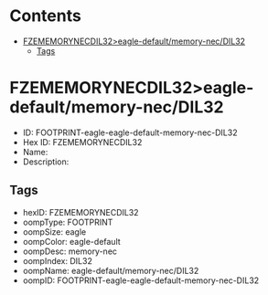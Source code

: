 



Contents
========

* [FZEMEMORYNECDIL32>eagle-default/memory-nec/DIL32](#fzememorynecdil32eagle-defaultmemory-necdil32)
	* [Tags](#tags)

# FZEMEMORYNECDIL32>eagle-default/memory-nec/DIL32

- ID: FOOTPRINT-eagle-eagle-default-memory-nec-DIL32
- Hex ID: FZEMEMORYNECDIL32
- Name: 
- Description: 

## Tags

- hexID: FZEMEMORYNECDIL32
- oompType: FOOTPRINT
- oompSize: eagle
- oompColor: eagle-default
- oompDesc: memory-nec
- oompIndex: DIL32
- oompName: eagle-default/memory-nec/DIL32
- oompID: FOOTPRINT-eagle-eagle-default-memory-nec-DIL32
